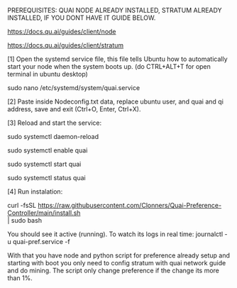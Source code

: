 PREREQUISITES: QUAI NODE ALREADY INSTALLED, STRATUM ALREADY INSTALLED, IF YOU DONT HAVE IT GUIDE BELOW.

https://docs.qu.ai/guides/client/node

https://docs.qu.ai/guides/client/stratum

[1] Open the systemd service file, this file tells Ubuntu how to automatically start your node when the system boots up.
(do CTRL+ALT+T for open terminal in ubuntu desktop)

sudo nano /etc/systemd/system/quai.service

[2] Paste inside Nodeconfig.txt data, replace ubuntu user, and quai and qi address, save and exit (Ctrl+O, Enter, Ctrl+X).

[3] Reload and start the service:

sudo systemctl daemon-reload

sudo systemctl enable quai

sudo systemctl start  quai

sudo systemctl status quai

[4] Run instalation:

curl -fsSL https://raw.githubusercontent.com/Clonners/Quai-Preference-Controller/main/install.sh \
  | sudo bash


You should see it active (running). To watch its logs in real time:
journalctl -u quai-pref.service -f

With that you have node and python script for preference already setup and starting with boot you only need to config stratum with quai network guide and do mining.
The script only change preference if the change its more than 1%.
